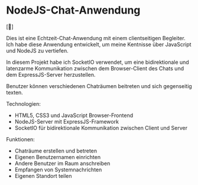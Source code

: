 # NodeJS-Chat-Anwendung
[:england:]

Dies ist eine Echtzeit-Chat-Anwendung mit einem clientseitigen Begleiter. Ich habe diese Anwendung entwickelt, um meine Kentnisse über JavaScript und NodeJS zu vertiefen.

In diesem Projekt habe ich SocketIO verwendet, um eine bidirektionale und latenzarme Kommunikation zwischen dem Browser-Client des Chats und dem ExpressJS-Server herzustellen.

Benutzer können verschiedenen Chaträumen beitreten und sich gegenseitig texten.

Technologien:

*   HTML5, CSS3 und JavaScript Browser-Frontend
*   NodeJS-Server mit ExpressJS-Framework
*   SocketIO für bidirektionale Kommunikation zwischen Client und Server

Funktionen:

*   Chaträume erstellen und betreten
*   Eigenen Benutzernamen einrichten
*   Andere Benutzer im Raum anschreiben
*   Empfangen von Systemnachrichten
*   Eigenen Standort teilen
